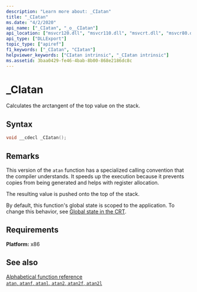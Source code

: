 ```yaml
---
description: "Learn more about: _CIatan"
title: "_CIatan"
ms.date: "4/2/2020"
api_name: ["_CIatan", "_o__CIatan"]
api_location: ["msvcr120.dll", "msvcr110.dll", "msvcrt.dll", "msvcr80.dll", "msvcr100.dll", "msvcr90.dll", "msvcr110_clr0400.dll", "api-ms-win-crt-math-l1-1-0.dll", "api-ms-win-crt-private-l1-1-0.dll"]
api_type: ["DLLExport"]
topic_type: ["apiref"]
f1_keywords: ["_CIatan", "CIatan"]
helpviewer_keywords: ["CIatan intrinsic", "_CIatan intrinsic"]
ms.assetid: 3baa0429-fe46-4bab-8b00-868e2186dc8c
---
```

# _CIatan

Calculates the arctangent of the top value on the stack.

## Syntax

```cpp
void __cdecl _CIatan();
```

## Remarks

This version of the `atan` function has a specialized calling convention that the compiler understands. It speeds up the execution because it prevents copies from being generated and helps with register allocation.

The resulting value is pushed onto the top of the stack.

By default, this function's global state is scoped to the application. To change this behavior, see [Global state in the CRT](global-state.md).

## Requirements

**Platform:** x86

## See also

[Alphabetical function reference](./reference/crt-alphabetical-function-reference.md)\
[`atan`, `atanf`, `atanl`, `atan2`, `atan2f`, `atan2l`](./reference/atan-atanf-atanl-atan2-atan2f-atan2l.md)
